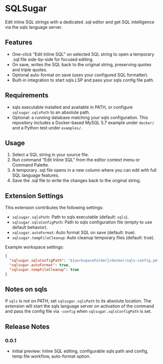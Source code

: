 # SQLSugar

Edit inline SQL strings with a dedicated .sql editor and get SQL intelligence via the sqls language server.

## Features
- One-click “Edit Inline SQL” on selected SQL string to open a temporary .sql file side-by-side for focused editing.
- On save, writes the SQL back to the original string, preserving quotes and triple quotes.
- Optional auto-format on save (uses your configured SQL formatter).
- Built-in integration to start sqls LSP and pass your sqls config file path.

## Requirements
- sqls executable installed and available in PATH, or configure `sqlsugar.sqlsPath` to an absolute path.
- Optional: a running database matching your sqls configuration. This repository includes a Docker-based MySQL 5.7 example under `docker/` and a Python test under `examples/`.

## Usage
1. Select a SQL string in your source file.
2. Run command “Edit Inline SQL” from the editor context menu or Command Palette.
3. A temporary .sql file opens in a new column where you can edit with full SQL language features.
4. Save the .sql file to write the changes back to the original string.

## Extension Settings
This extension contributes the following settings:
- `sqlsugar.sqlsPath`: Path to sqls executable (default: `sqls`).
- `sqlsugar.sqlsConfigPath`: Path to sqls configuration file (empty to use default behavior).
- `sqlsugar.autoFormat`: Auto format SQL on save (default: true).
- `sqlsugar.tempFileCleanup`: Auto cleanup temporary files (default: true).

Example workspace settings:
```json
{
  "sqlsugar.sqlsConfigPath": "${workspaceFolder}/docker/sqls-config.yml",
  "sqlsugar.autoFormat": true,
  "sqlsugar.tempFileCleanup": true
}
```

## Notes on sqls
If `sqls` is not on PATH, set `sqlsugar.sqlsPath` to its absolute location. The extension will start the sqls language server on activation of the command and pass the config file via `-config` when `sqlsugar.sqlsConfigPath` is set.

## Release Notes
### 0.0.1
- Initial preview: Inline SQL editing, configurable sqls path and config, temp file workflow, auto-format option.

